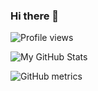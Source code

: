 ### Hi there 👋


![Profile views](https://gpvc.arturio.dev/alviancode)

![My GitHub Stats](https://github-readme-stats.vercel.app/api/?username=alviancode&count_private=true&theme=tokyonight&showicons=true)

![GitHub metrics](https://metrics.lecoq.io/alviancode)


<!--
**alviancode/alviancode** is a ✨ _special_ ✨ repository because its `README.md` (this file) appears on your GitHub profile.

Here are some ideas to get you started:

- 🔭 I’m currently working on ...
- 🌱 I’m currently learning ...
- 👯 I’m looking to collaborate on ...
- 🤔 I’m looking for help with ...
- 💬 Ask me about ...
- 📫 How to reach me: ...
- 😄 Pronouns: ...
- ⚡ Fun fact: ...
-->
